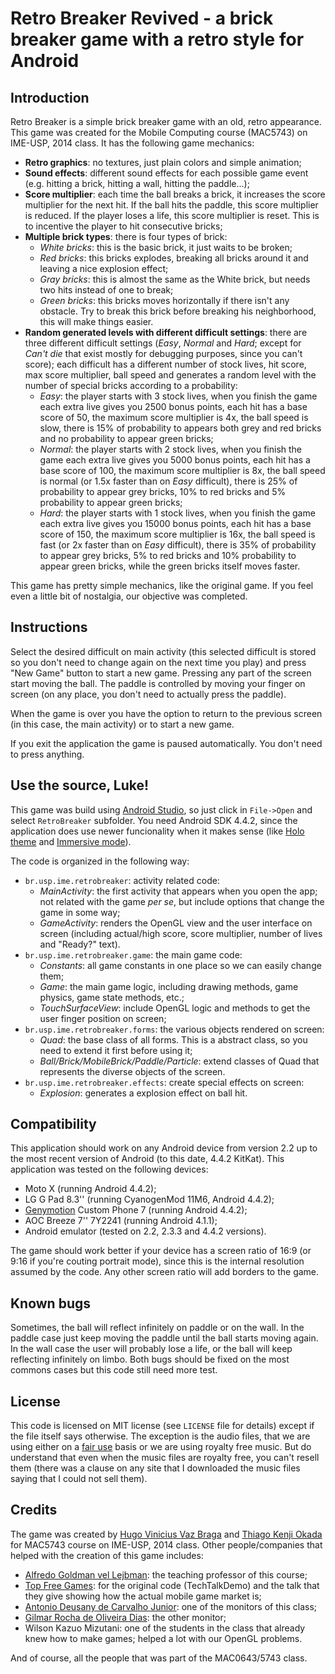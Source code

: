 # Retro Breaker Revived - a brick breaker game with a retro style for Android

## Introduction

Retro Breaker is a simple brick breaker game with an old, retro appearance. This game was created for the Mobile Computing course (MAC5743) on IME-USP, 2014 class. It has the following game mechanics:

- **Retro graphics**: no textures, just plain colors and simple animation;
- **Sound effects**: different sound effects for each possible game event (e.g. hitting a brick, hitting a wall, hitting the paddle...);
- **Score multiplier**: each time the ball breaks a brick, it increases the score multiplier for the next hit. If the ball hits the paddle, this score multiplier is reduced. If the player loses a life, this score multiplier is reset. This is to incentive the player to hit consecutive bricks;
- **Multiple brick types**: there is four types of brick:
	+ *White bricks*: this is the basic brick, it just waits to be broken;
	+ *Red bricks*: this bricks explodes, breaking all bricks around it and leaving a nice explosion effect;
	+ *Gray bricks*: this is almost the same as the White brick, but needs two hits instead of one to break;
	+ *Green bricks*: this bricks moves horizontally if there isn't any obstacle. Try to break this brick before breaking his neighborhood, this will make things easier.
- **Random generated levels with different difficult settings**: there are three different difficult settings (*Easy*, *Normal* and *Hard*; except for *Can't die* that exist mostly for debugging purposes, since you can't score); each difficult has a different number of stock lives, hit score, max score multiplier, ball speed and generates a random level with the number of special bricks according to a probability:
	+ *Easy*: the player starts with 3 stock lives, when you finish the game each extra live gives you 2500 bonus points, each hit has a base score of 50, the maximum score multiplier is 4x, the ball speed is slow, there is 15% of probability to appears both grey and red bricks and no probability to appear green bricks;
	+ *Normal*: the player starts with 2 stock lives, when you finish the game each extra live gives you 5000 bonus points, each hit has a base score of 100, the maximum score multiplier is 8x, the ball speed is normal (or 1.5x faster than on *Easy* difficult), there is 25% of probability to appear grey bricks, 10% to red bricks and 5% probability to appear green bricks;
	+ *Hard*: the player starts with 1 stock lives, when you finish the game each extra live gives you 15000 bonus points, each hit has a base score of 150, the maximum score multiplier is 16x, the ball speed is fast (or 2x faster than on *Easy* difficult), there is 35% of probability to appear grey bricks, 5% to red bricks and 10% probability to appear green bricks, while the green bricks itself moves faster.

This game has pretty simple mechanics, like the original game. If you feel even a little bit of nostalgia, our objective was completed.

## Instructions

Select the desired difficult on main activity (this selected difficult is stored so you don't need to change again on the next time you play) and press "New Game" button to start a new game. Pressing any part of the screen start moving the ball. The paddle is controlled by moving your finger on screen (on any place, you don't need to actually press the paddle).

When the game is over you have the option to return to the previous screen (in this case, the main activity) or to start a new game.

If you exit the application the game is paused automatically. You don't need to press anything.

## Use the source, Luke!

This game was build using [Android Studio](http://developer.android.com/intl/en-us/sdk/index.html), so just click in `File->Open` and select `RetroBreaker` subfolder. You need Android SDK 4.4.2, since the application does use newer funcionality when it makes sense (like [Holo theme](https://developer.android.com/design/style/themes.html) and [Immersive mode](https://developer.android.com/training/system-ui/immersive.html)).

The code is organized in the following way:

- `br.usp.ime.retrobreaker`: activity related code:
	+ *MainActivity*: the first activity that appears when you open the app; not related with the game *per se*, but include options that change the game in some way;
	+ *GameActivity*: renders the OpenGL view and the user interface on screen (including actual/high score, score multiplier, number of lives and "Ready?" text).
- `br.usp.ime.retrobreaker.game`: the main game code:
	+ *Constants*: all game constants in one place so we can easily change them;
	+ *Game*: the main game logic, including drawing methods, game physics, game state methods, etc.;
	+ *TouchSurfaceView*: include OpenGL logic and methods to get the user finger position on screen;
- `br.usp.ime.retrobreaker.forms`: the various objects rendered on screen:
	+ *Quad*: the base class of all forms. This is a abstract class, so you need to extend it first before using it;
	+ *Ball/Brick/MobileBrick/Paddle/Particle*: extend classes of Quad that represents the diverse objects of the screen.
- `br.usp.ime.retrobreaker.effects`: create special effects on screen:
	+ *Explosion*: generates a explosion effect on ball hit.

## Compatibility

This application should work on any Android device from version 2.2 up to the most recent version of Android (to this date, 4.4.2 KitKat). This application was tested on the following devices:

- Moto X (running Android 4.4.2);
- LG G Pad 8.3'' (running CyanogenMod 11M6, Android 4.4.2);
- [Genymotion](http://www.genymotion.com/) Custom Phone 7 (running Android 4.4.2);
- AOC Breeze 7'' 7Y2241 (running Android 4.1.1);
- Android emulator (tested on 2.2, 2.3.3 and 4.4.2 versions).

The game should work better if your device has a screen ratio of 16:9 (or 9:16 if you're couting portrait mode), since this is the internal resolution assumed by the code. Any other screen ratio will add borders to the game.

## Known bugs

Sometimes, the ball will reflect infinitely on paddle or on the wall. In the paddle case just keep moving the paddle until the ball starts moving again. In the wall case the user will probably lose a life, or the ball will keep reflecting infinitely on limbo. Both bugs should be fixed on the most commons cases but this code still need more test.

## License

This code is licensed on MIT license (see `LICENSE` file for details) except if the file itself says otherwise. The exception is the audio files, that we are using either on a [fair use](https://en.wikipedia.org/wiki/Fair_use) basis or we are using royalty free music. But do understand that even when the music files are royalty free, you can't resell them (there was a clause on any site that I downloaded the music files saying that I could not sell them).

## Credits

The game was created by [Hugo Vinicius Vaz Braga](http://www.ime.usp.br/~hbraga/) and [Thiago Kenji Okada](http://www.ime.usp.br/~thiagoko/) for MAC5743 course on IME-USP, 2014 class. Other people/companies that helped with the creation of this game includes:

- [Alfredo Goldman vel Lejbman](http://www.ime.usp.br/~gold/): the teaching professor of this course;
- [Top Free Games](http://www.topfreegames.com/): for the original code (TechTalkDemo) and the talk that they give showing how the actual mobile game market is;
- [Antonio Deusany de Carvalho Junior](http://www.ime.usp.br/~dj/): one of the monitors of this class;
- [Gilmar Rocha de Oliveira Dias](http://www.ime.usp.br/~grodias/): the other monitor;
- Wilson Kazuo Mizutani: one of the students in the class that already knew how to make games; helped a lot with our OpenGL problems.

And of course, all the people that was part of the MAC0643/5743 class.
